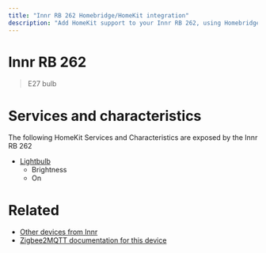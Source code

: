 ```yaml
---
title: "Innr RB 262 Homebridge/HomeKit integration"
description: "Add HomeKit support to your Innr RB 262, using Homebridge, Zigbee2MQTT and homebridge-z2m."
---
```

<!---
This file has been GENERATED using src/docgen/docgen.ts
DO NOT EDIT THIS FILE MANUALLY!
-->
# Innr RB 262
> E27 bulb


# Services and characteristics
The following HomeKit Services and Characteristics are exposed by
the Innr RB 262

* [Lightbulb](../../light.md)
  * Brightness
  * On


# Related
* [Other devices from Innr](../index.md#innr)
* [Zigbee2MQTT documentation for this device](https://www.zigbee2mqtt.io/devices/RB_262.html)